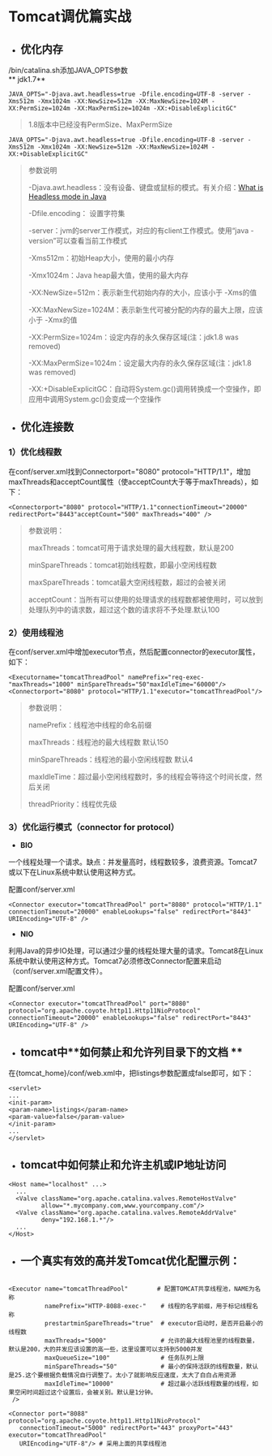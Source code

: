 # Tomcat调优篇实战

* ## 优化内存

/bin/catalina.sh添加JAVA\_OPTS参数  
** jdk1.7**

```
JAVA_OPTS="-Djava.awt.headless=true -Dfile.encoding=UTF-8 -server -Xms512m -Xmx1024m -XX:NewSize=512m -XX:MaxNewSize=1024M -XX:PermSize=1024m -XX:MaxPermSize=1024m -XX:+DisableExplicitGC"
```

> 1.8版本中已经没有PermSize、MaxPermSize

```
JAVA_OPTS="-Djava.awt.headless=true -Dfile.encoding=UTF-8 -server -Xms512m -Xmx1024m -XX:NewSize=512m -XX:MaxNewSize=1024M -XX:+DisableExplicitGC"
```

> 参数说明
>
> -Djava.awt.headless：没有设备、键盘或鼠标的模式。有关介绍：[What is Headless mode in Java](https://link.jianshu.com?t=https://blog.idrsolutions.com/2013/08/what-is-headless-mode-in-java/)
>
> -Dfile.encoding： 设置字符集
>
> -server：jvm的server工作模式，对应的有client工作模式。使用“java -version”可以查看当前工作模式
>
> -Xms512m：初始Heap大小，使用的最小内存
>
> -Xmx1024m：Java heap最大值，使用的最大内存
>
> -XX:NewSize=512m：表示新生代初始内存的大小，应该小于 -Xms的值
>
> -XX:MaxNewSize=1024M：表示新生代可被分配的内存的最大上限，应该小于 -Xmx的值
>
> -XX:PermSize=1024m：设定内存的永久保存区域\(注：jdk1.8 was removed\)
>
> -XX:MaxPermSize=1024m：设定最大内存的永久保存区域\(注：jdk1.8 was removed\)
>
> -XX:+DisableExplicitGC：自动将System.gc\(\)调用转换成一个空操作，即应用中调用System.gc\(\)会变成一个空操作

* ## 优化连接数

### 1）优化线程数

在conf/server.xml找到Connectorport="8080" protocol="HTTP/1.1"，增加maxThreads和acceptCount属性（使acceptCount大于等于maxThreads），如下：

```
<Connectorport="8080" protocol="HTTP/1.1"connectionTimeout="20000" redirectPort="8443"acceptCount="500" maxThreads="400" />
```

> 参数说明：
>
> maxThreads：tomcat可用于请求处理的最大线程数，默认是200
>
> minSpareThreads：tomcat初始线程数，即最小空闲线程数
>
> maxSpareThreads：tomcat最大空闲线程数，超过的会被关闭
>
> acceptCount：当所有可以使用的处理请求的线程数都被使用时，可以放到处理队列中的请求数，超过这个数的请求将不予处理.默认100

### 2）使用线程池

在conf/server.xml中增加executor节点，然后配置connector的executor属性，如下：

```
<Executorname="tomcatThreadPool" namePrefix="req-exec-"maxThreads="1000" minSpareThreads="50"maxIdleTime="60000"/>
<Connectorport="8080" protocol="HTTP/1.1"executor="tomcatThreadPool"/>
```

> 参数说明：
>
> namePrefix：线程池中线程的命名前缀
>
> maxThreads：线程池的最大线程数  默认150
>
> minSpareThreads：线程池的最小空闲线程数 默认4
>
> maxIdleTime：超过最小空闲线程数时，多的线程会等待这个时间长度，然后关闭
>
> threadPriority：线程优先级

### 3）优化运行模式（connector for protocol）

* **BIO**

一个线程处理一个请求。缺点：并发量高时，线程数较多，浪费资源。Tomcat7或以下在Linux系统中默认使用这种方式。

配置conf/server.xml

```
<Connector executor="tomcatThreadPool" port="8080" protocol="HTTP/1.1" connectionTimeout="20000" enableLookups="false" redirectPort="8443" URIEncoding="UTF-8" />
```

* **NIO**

利用Java的异步IO处理，可以通过少量的线程处理大量的请求。Tomcat8在Linux系统中默认使用这种方式。Tomcat7必须修改Connector配置来启动（conf/server.xml配置文件）。

配置conf/server.xml

```
<Connector executor="tomcatThreadPool" port="8080" protocol="org.apache.coyote.http11.Http11NioProtocol" connectionTimeout="20000" enableLookups="false" redirectPort="8443" URIEncoding="UTF-8" />
```

* ## tomcat中**如何禁止和允许列目录下的文档 **

在{tomcat\_home}/conf/web.xml中，把listings参数配置成false即可，如下：

```
<servlet> 
... 
<init-param> 
<param-name>listings</param-name> 
<param-value>false</param-value> 
</init-param> 
... 
</servlet>
```

* ## tomcat中**如何禁止和允许主机或IP地址访问**

```
<Host name="localhost" ...> 
  ... 
  <Valve className="org.apache.catalina.valves.RemoteHostValve" 
         allow="*.mycompany.com,www.yourcompany.com"/> 
  <Valve className="org.apache.catalina.valves.RemoteAddrValve" 
         deny="192.168.1.*"/> 
  ... 
</Host>
```

* ## 一个真实有效的高并发Tomcat优化配置示例：

```

<Executor name="tomcatThreadPool"        # 配置TOMCAT共享线程池，NAME为名称　
          namePrefix="HTTP-8088-exec-"    # 线程的名字前缀，用于标记线程名称
          prestartminSpareThreads="true"  # executor启动时，是否开启最小的线程数
          maxThreads="5000"               # 允许的最大线程池里的线程数量，默认是200，大的并发应该设置的高一些，这里设置可以支持到5000并发
          maxQueueSize="100"              # 任务队列上限
          minSpareThreads="50"            # 最小的保持活跃的线程数量，默认是25.这个要根据负载情况自行调整了。太小了就影响反应速度，太大了白白占用资源
          maxIdleTime="10000"             # 超过最小活跃线程数量的线程，如果空闲时间超过这个设置后，会被关别。默认是1分钟。
 />
```

```
<Connector port="8088" protocol="org.apache.coyote.http11.Http11NioProtocol"
   connectionTimeout="5000" redirectPort="443" proxyPort="443" executor="tomcatThreadPool"  
   URIEncoding="UTF-8"/> # 采用上面的共享线程池

```




